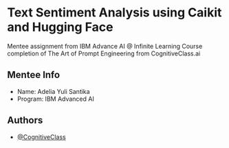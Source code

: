 
# Text Sentiment Analysis using Caikit and Hugging Face

Mentee assignment from IBM Advance AI @ Infinite Learning Course completion of The Art of Prompt Engineering from CognitiveClass.ai

## Mentee Info
- Name: Adelia Yuli Santika
- Program: IBM Advanced AI




## Authors

- [@CognitiveClass](https://cognitiveclass.ai/courses/course-v1:IBMSkillsNetwork+GPXX0PYAEN+v1)

